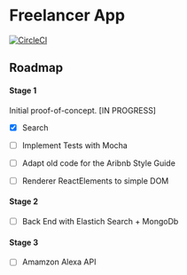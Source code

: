 # Freelancer App 


[![CircleCI](https://circleci.com/gh/Rhuansantos/freelancer-app/tree/master.svg?style=svg)](https://circleci.com/gh/Rhuansantos/freelancer-app/tree/master)



## Roadmap

#### Stage 1

Initial proof-of-concept. [IN PROGRESS]

- [x] Search
- [ ] Implement Tests with Mocha
- [ ] Adapt old code for the Aribnb Style Guide
- [ ] Renderer ReactElements to simple DOM


#### Stage 2

- [ ] Back End with Elastich Search + MongoDb


#### Stage 3

- [ ] Amamzon Alexa API